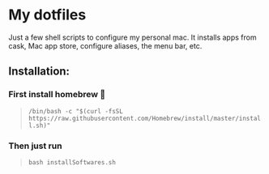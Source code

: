 # My dotfiles

Just a few shell scripts to configure my personal mac. It installs apps from cask, Mac app store, configure aliases, the menu bar, etc. 

## Installation:

### First install **homebrew** 🍺

> ```/bin/bash -c "$(curl -fsSL https://raw.githubusercontent.com/Homebrew/install/master/install.sh)"```

### Then just run

> ```bash installSoftwares.sh```